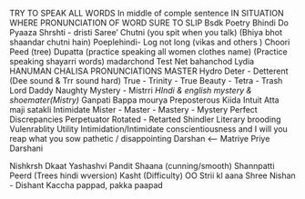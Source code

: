 TRY TO SPEAK ALL WORDS In middle of comple sentence
IN SITUATION WHERE PRONUNCIATION OF WORD SURE TO SLIP
Bsdk
Poetry
Bhindi Do Pyaaza
Shrshti - dristi 
Saree’
Chutni (you spit when you talk) (Bhiya bhot shaandar chutni hain)
Poeplehindi- Log not long (vikas and others )
Choori
Peed (tree)
Dupatta (practice speaking all women clothes name)
(Practice speaking shayarri words)
madarchond
Test 
Net
bahanchod
Lydia
HANUMAN CHALISA PRONUNCIATIONS MASTER
Hydro
Deter - Detterent  (Dee sound & Trr sound hard)
True - Trinity - True Beauty - Tetra - Trash 
Lord Daddy Naughty
Mystery - Mistrri *HIndi & english mystery & shoemater(Mistry)*
Ganpati Bappa mourya
Preposterous
Kiida
Intuit
Atta maji satakli 
Intimidate
Mister - Master - Mastery - Mystery
Perfect
Discrepancies
Perpetuator
Rotated - Retarted
Shindler
Literary
brooding
Vulenrablity
Utility
Intimidation/Intimidate
conscientiousness and I will 
you reap what you sow
pathetic / disappointing 
Darshan <-- Matriye Priye Darshani

Nishkrsh
Dkaat
Yashashvi
Pandit
Shaana (cunning/smooth) Shannpatti
Peerd (Trees hindi wversion)
Kasht (Difficulty)
OO Strii kl aana
Shree
Nishan - Dishant
Kaccha pappad, pakka paapad